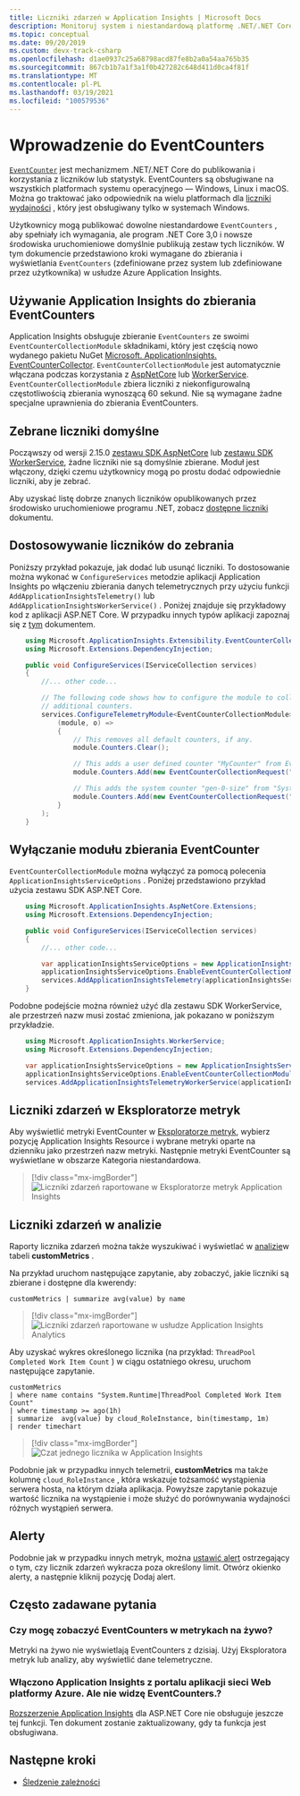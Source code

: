 ```yaml
---
title: Liczniki zdarzeń w Application Insights | Microsoft Docs
description: Monitoruj system i niestandardową platformę .NET/.NET Core EventCounters w Application Insights.
ms.topic: conceptual
ms.date: 09/20/2019
ms.custom: devx-track-csharp
ms.openlocfilehash: d1ae0937c25a68798acd87fe8b2a0a54aa765b35
ms.sourcegitcommit: 867cb1b7a1f3a1f0b427282c648d411d0ca4f81f
ms.translationtype: MT
ms.contentlocale: pl-PL
ms.lasthandoff: 03/19/2021
ms.locfileid: "100579536"
---
```

# <a name="eventcounters-introduction"></a>Wprowadzenie do EventCounters

[`EventCounter`](/dotnet/core/diagnostics/event-counters) jest mechanizmem .NET/.NET Core do publikowania i korzystania z liczników lub statystyk. EventCounters są obsługiwane na wszystkich platformach systemu operacyjnego — Windows, Linux i macOS. Można go traktować jako odpowiednik na wielu platformach dla [liczniki wydajności](/dotnet/api/system.diagnostics.performancecounter) , który jest obsługiwany tylko w systemach Windows.

Użytkownicy mogą publikować dowolne niestandardowe `EventCounters` , aby spełniały ich wymagania, ale program .NET Core 3,0 i nowsze środowiska uruchomieniowe domyślnie publikują zestaw tych liczników. W tym dokumencie przedstawiono kroki wymagane do zbierania i wyświetlania `EventCounters` (zdefiniowane przez system lub zdefiniowane przez użytkownika) w usłudze Azure Application Insights.

## <a name="using-application-insights-to-collect-eventcounters"></a>Używanie Application Insights do zbierania EventCounters

Application Insights obsługuje zbieranie `EventCounters` ze swoimi `EventCounterCollectionModule` składnikami, który jest częścią nowo wydanego pakietu NuGet [Microsoft. ApplicationInsights. EventCounterCollector](https://www.nuget.org/packages/Microsoft.ApplicationInsights.EventCounterCollector). `EventCounterCollectionModule` jest automatycznie włączana podczas korzystania z [AspNetCore](asp-net-core.md) lub [WorkerService](worker-service.md). `EventCounterCollectionModule` zbiera liczniki z niekonfigurowalną częstotliwością zbierania wynoszącą 60 sekund. Nie są wymagane żadne specjalne uprawnienia do zbierania EventCounters.

## <a name="default-counters-collected"></a>Zebrane liczniki domyślne

Począwszy od wersji 2.15.0 [zestawu SDK AspNetCore](asp-net-core.md) lub [zestawu SDK WorkerService](worker-service.md), żadne liczniki nie są domyślnie zbierane. Moduł jest włączony, dzięki czemu użytkownicy mogą po prostu dodać odpowiednie liczniki, aby je zebrać.

Aby uzyskać listę dobrze znanych liczników opublikowanych przez środowisko uruchomieniowe programu .NET, zobacz [dostępne liczniki](/dotnet/core/diagnostics/event-counters#available-counters) dokumentu.

## <a name="customizing-counters-to-be-collected"></a>Dostosowywanie liczników do zebrania

Poniższy przykład pokazuje, jak dodać lub usunąć liczniki. To dostosowanie można wykonać w `ConfigureServices` metodzie aplikacji Application Insights po włączeniu zbierania danych telemetrycznych przy użyciu funkcji `AddApplicationInsightsTelemetry()` lub `AddApplicationInsightsWorkerService()` . Poniżej znajduje się przykładowy kod z aplikacji ASP.NET Core. W przypadku innych typów aplikacji zapoznaj się z [tym](worker-service.md#configuring-or-removing-default-telemetrymodules) dokumentem.

```csharp
    using Microsoft.ApplicationInsights.Extensibility.EventCounterCollector;
    using Microsoft.Extensions.DependencyInjection;

    public void ConfigureServices(IServiceCollection services)
    {
        //... other code...

        // The following code shows how to configure the module to collect
        // additional counters.
        services.ConfigureTelemetryModule<EventCounterCollectionModule>(
            (module, o) =>
            {
                // This removes all default counters, if any.
                module.Counters.Clear();

                // This adds a user defined counter "MyCounter" from EventSource named "MyEventSource"
                module.Counters.Add(new EventCounterCollectionRequest("MyEventSource", "MyCounter"));

                // This adds the system counter "gen-0-size" from "System.Runtime"
                module.Counters.Add(new EventCounterCollectionRequest("System.Runtime", "gen-0-size"));
            }
        );
    }
```

## <a name="disabling-eventcounter-collection-module"></a>Wyłączanie modułu zbierania EventCounter

`EventCounterCollectionModule` można wyłączyć za pomocą polecenia `ApplicationInsightsServiceOptions` . Poniżej przedstawiono przykład użycia zestawu SDK ASP.NET Core.

```csharp
    using Microsoft.ApplicationInsights.AspNetCore.Extensions;
    using Microsoft.Extensions.DependencyInjection;

    public void ConfigureServices(IServiceCollection services)
    {
        //... other code...

        var applicationInsightsServiceOptions = new ApplicationInsightsServiceOptions();
        applicationInsightsServiceOptions.EnableEventCounterCollectionModule = false;
        services.AddApplicationInsightsTelemetry(applicationInsightsServiceOptions);
    }
```

Podobne podejście można również użyć dla zestawu SDK WorkerService, ale przestrzeń nazw musi zostać zmieniona, jak pokazano w poniższym przykładzie.

```csharp
    using Microsoft.ApplicationInsights.WorkerService;
    using Microsoft.Extensions.DependencyInjection;

    var applicationInsightsServiceOptions = new ApplicationInsightsServiceOptions();
    applicationInsightsServiceOptions.EnableEventCounterCollectionModule = false;
    services.AddApplicationInsightsTelemetryWorkerService(applicationInsightsServiceOptions);
```

## <a name="event-counters-in-metric-explorer"></a>Liczniki zdarzeń w Eksploratorze metryk

Aby wyświetlić metryki EventCounter w [Eksploratorze metryk](../essentials/metrics-charts.md), wybierz pozycję Application Insights Resource i wybrane metryki oparte na dzienniku jako przestrzeń nazw metryki. Następnie metryki EventCounter są wyświetlane w obszarze Kategoria niestandardowa.

> [!div class="mx-imgBorder"]
> ![Liczniki zdarzeń raportowane w Eksploratorze metryk Application Insights](./media/event-counters/metrics-explorer-counter-list.png)

## <a name="event-counters-in-analytics"></a>Liczniki zdarzeń w analizie

Raporty licznika zdarzeń można także wyszukiwać i wyświetlać w [analizie](../logs/log-query-overview.md)w tabeli **customMetrics** .

Na przykład uruchom następujące zapytanie, aby zobaczyć, jakie liczniki są zbierane i dostępne dla kwerendy:

```Kusto
customMetrics | summarize avg(value) by name
```

> [!div class="mx-imgBorder"]
> ![Liczniki zdarzeń raportowane w usłudze Application Insights Analytics](./media/event-counters/analytics-event-counters.png)

Aby uzyskać wykres określonego licznika (na przykład: `ThreadPool Completed Work Item Count` ) w ciągu ostatniego okresu, uruchom następujące zapytanie.

```Kusto
customMetrics 
| where name contains "System.Runtime|ThreadPool Completed Work Item Count"
| where timestamp >= ago(1h)
| summarize  avg(value) by cloud_RoleInstance, bin(timestamp, 1m)
| render timechart
```
> [!div class="mx-imgBorder"]
> ![Czat jednego licznika w Application Insights](./media/event-counters/analytics-completeditems-counters.png)

Podobnie jak w przypadku innych telemetrii, **customMetrics** ma także kolumnę `cloud_RoleInstance` , która wskazuje tożsamość wystąpienia serwera hosta, na którym działa aplikacja. Powyższe zapytanie pokazuje wartość licznika na wystąpienie i może służyć do porównywania wydajności różnych wystąpień serwera.

## <a name="alerts"></a>Alerty
Podobnie jak w przypadku innych metryk, można [ustawić alert](../alerts/alerts-log.md) ostrzegający o tym, czy licznik zdarzeń wykracza poza określony limit. Otwórz okienko alerty, a następnie kliknij pozycję Dodaj alert.

## <a name="frequently-asked-questions"></a>Często zadawane pytania

### <a name="can-i-see-eventcounters-in-live-metrics"></a>Czy mogę zobaczyć EventCounters w metrykach na żywo?

Metryki na żywo nie wyświetlają EventCounters z dzisiaj. Użyj Eksploratora metryk lub analizy, aby wyświetlić dane telemetryczne.

### <a name="i-have-enabled-application-insights-from-azure-web-app-portal-but-i-cant-see-eventcounters"></a>Włączono Application Insights z portalu aplikacji sieci Web platformy Azure. Ale nie widzę EventCounters.?

 [Rozszerzenie Application Insights](./azure-web-apps.md) dla ASP.NET Core nie obsługuje jeszcze tej funkcji. Ten dokument zostanie zaktualizowany, gdy ta funkcja jest obsługiwana.

## <a name="next-steps"></a><a name="next"></a>Następne kroki

* [Śledzenie zależności](./asp-net-dependencies.md)

